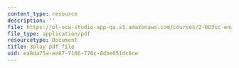 ```yaml
---
content_type: resource
description: ''
file: https://ol-ocw-studio-app-qa.s3.amazonaws.com/courses/2-003sc-engineering-dynamics-fall-2011/ea8da75aee877166770c8dbe051dc6ce_Fo-Y6kEMURk.pdf
file_type: application/pdf
resourcetype: Document
title: 3play pdf file
uid: ea8da75a-ee87-7166-770c-8dbe051dc6ce
---
```

